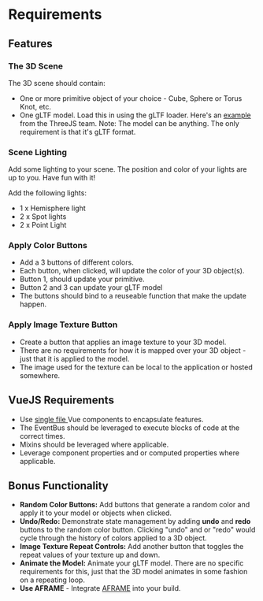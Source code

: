 # Requirements

## Features

### The 3D Scene 
The 3D scene should contain:
-  One or more primitive object of your choice - Cube, Sphere or Torus Knot, etc.
-  One gLTF model. Load this in using the gLTF loader. Here's an [example](https://threejs.org/examples/?q=gltf#webgl_loader_gltf) from the ThreeJS team. Note: The model can be anything. The only requirement is that it's gLTF format.

### Scene Lighting 
Add some lighting to your scene.  The position and color of your lights are up to you. Have fun with it! 

Add the following lights: 
- 1 x Hemisphere light
- 2 x Spot lights
- 2 x Point Light

### Apply Color Buttons
- Add a 3 buttons of different colors. 
- Each button, when clicked, will update the color of your 3D object(s). 
- Button 1, should update your primitive. 
- Button 2 and 3 can update your gLTF model 
- The buttons should bind to a reuseable function that make the update happen. 

### Apply Image Texture Button
- Create a button that applies an image texture to your 3D model. 
- There are no requirements for how it is mapped over your 3D object - just that it is applied to the model. 
- The image used for the texture can be local to the application or hosted somewhere.  

## VueJS Requirements
- Use [single file ](https://vuejs.org/v2/guide/single-file-components.html) Vue components to encapsulate features.
- The EventBus should be leveraged to execute blocks of code at the correct times.  
- Mixins should be leveraged where applicable. 
- Leverage component properties and or computed properties where applicable. 

## Bonus Functionality
- **Random Color Buttons:** Add buttons that generate a random color and apply it to your model or objects when clicked.
- **Undo/Redo:** Demonstrate state management by adding **undo** and **redo** buttons to the random color button. Clicking "undo" and or "redo" would cycle through the history of colors applied to a 3D object. 
- **Image Texture Repeat Controls:** Add another button that toggles the repeat values of your texture up and down. 
- **Animate the Model:**  Animate your gLTF model. There are no specific requirements for this, just that the 3D model animates in some fashion on a repeating loop. 
- **Use AFRAME** - Integrate [AFRAME](https://aframe.io/) into your build.
